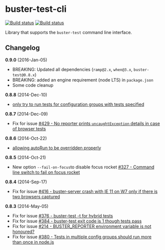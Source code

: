 # buster-test-cli

[![Build status](https://secure.travis-ci.org/busterjs/buster-test-cli.png?branch=master)](http://travis-ci.org/busterjs/buster-test-cli)
[![Build status](https://ci.appveyor.com/api/projects/status/github/busterjs/buster-test-cli?branch=master&svg=true)](https://ci.appveyor.com/project/dominykas/buster-test-cli)

Library that supports the `buster-test` command line interface.


## Changelog

**0.9.0** (2016-Jan-05)

* BREAKING: Updated all dependencies (`ramp@2.x`, `when@3.x`, `buster-test@0.8.x`)
* BREAKING: added an engine requirement (node LTS) in `package.json` 
* Some code cleanup

**0.8.8** (2014-Dec-10)

* [only try to run tests for configuration groups with tests specified](https://github.com/busterjs/buster-test-cli/commit/a1b74d0)

**0.8.7** (2014-Dec-09)

* Fix for issue [#429 - No reporter prints `uncaughtException` details in case of browser tests](https://github.com/busterjs/buster/issues/429)

**0.8.6** (2014-Oct-22)

* [allowing autoRun to be overridden properly](https://github.com/busterjs/buster-test-cli/pull/15)

**0.8.5** (2014-Oct-21)

* New option `--fail-on-focus`to disable focus rocket [#327 - Command line switch to fail on focus rocket](https://github.com/busterjs/buster/issues/327)

**0.8.4** (2014-Sep-17)

* Fix for issue [#416 - buster-server crash with IE 11 on W7 only if there is two browsers captured](https://github.com/busterjs/buster/issues/416)

**0.8.3** (2014-May-05)

* Fix for issue [#376 - buster-test -t for hybrid tests](https://github.com/busterjs/buster/issues/376)
* Fix for issue [#384 - buster-test exit code is 1 though tests pass](https://github.com/busterjs/buster/issues/384)
* Fix for issue [#214 - BUSTER_REPORTER environment variable is not honoured?](https://github.com/busterjs/buster/issues/214)
* Fix for issue [#380 - Tests in multiple config groups should run more than once in node.js](https://github.com/busterjs/buster/issues/380)